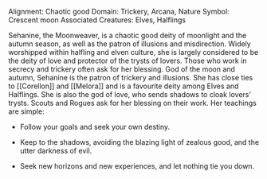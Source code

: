 Alignment: Chaotic good
Domain: Trickery, Arcana, Nature
Symbol: Crescent moon
Associated Creatures: Elves, Halflings

Sehanine, the Moonweaver, is a chaotic good deity of moonlight and the autumn season, as well as the patron of illusions and misdirection. Widely worshipped within halfling and elven culture, she is largely considered to be the deity of love and protector of the trysts of lovers. Those who work in secrecy and trickery often ask for her blessing. God of the moon and autumn, Sehanine is the patron of trickery and illusions. She has close ties to [[Corellon]] and [[Melora]] and is a favourite deity among Elves and Halflings. She is also the god of love, who sends shadows to cloak lovers’ trysts. Scouts and Rogues ask for her blessing on their work. Her teachings are simple:

- Follow your goals and seek your own destiny.
    
- Keep to the shadows, avoiding the blazing light of zealous good, and the utter darkness of evil.
    
- Seek new horizons and new experiences, and let nothing tie you down.